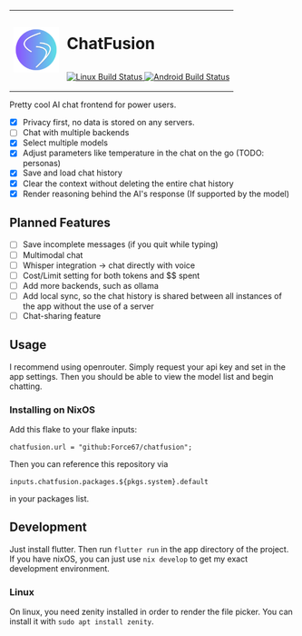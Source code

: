 <table>
  <tr>
    <td><img src="./app/linux/icons/256x256/chatfusion.png?raw=true" alt="ChatFusion Logo" width="80"></td>
    <td>
      <h1 style="display: inline-block;">ChatFusion</h1>
      <p>
        <a href="https://github.com/Force67/chatfusion/actions/workflows/build.yml">
          <img src="https://img.shields.io/github/actions/workflow/status/Force67/chatfusion/build.yml?logo=linux&label=Linux" alt="Linux Build Status">
        </a>
        <a href="https://github.com/Force67/chatfusion/actions/workflows/build.yml">
          <img src="https://img.shields.io/github/actions/workflow/status/Force67/chatfusion/build.yml?logo=android&label=Android" alt="Android Build Status">
        </a>
      </p>
    </td>
  </tr>
</table>

Pretty cool AI chat frontend for power users.


- [x] Privacy first, no data is stored on any servers.
- [ ] Chat with multiple backends
- [x] Select multiple models
- [x] Adjust parameters like temperature in the chat on the go (TODO: personas)
- [x] Save and load chat history
- [x] Clear the context without deleting the entire chat history
- [x] Render reasoning behind the AI's response (If supported by the model)

## Planned Features
- [ ] Save incomplete messages (if you quit while typing)
- [ ] Multimodal chat
- [ ] Whisper integration -> chat directly with voice
- [ ] Cost/Limit setting for both tokens and $$ spent
- [ ] Add more backends, such as ollama
- [ ] Add local sync, so the chat history is shared between all instances of the app without the use of a server
- [ ] Chat-sharing feature 

## Usage
I recommend using openrouter. Simply request your api key and set in the app settings. Then you should be able to view the model list and begin chatting.

### Installing on NixOS
Add this flake to your flake inputs:
```
chatfusion.url = "github:Force67/chatfusion";
```
Then you can reference this repository via 
```
inputs.chatfusion.packages.${pkgs.system}.default
```
in your packages list.

## Development

Just install flutter. Then run `flutter run` in the app directory of the project. If you have nixOS, you can just use `nix develop` to get my exact development environment.

### Linux

On linux, you need zenity installed in order to render the file picker. You can install it with `sudo apt install zenity`.